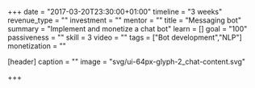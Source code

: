 +++
date = "2017-03-20T23:30:00+01:00"
timeline = "3 weeks"
revenue_type = ""
investment = ""
mentor = ""
title = "Messaging bot"
summary = "Implement and monetize a chat bot"
learn = []
goal = "100"
passiveness = ""
skill = 3
video = ""
tags = ["Bot development","NLP"]
monetization = ""

[header]
  caption = ""
  image = "svg/ui-64px-glyph-2_chat-content.svg"

+++

